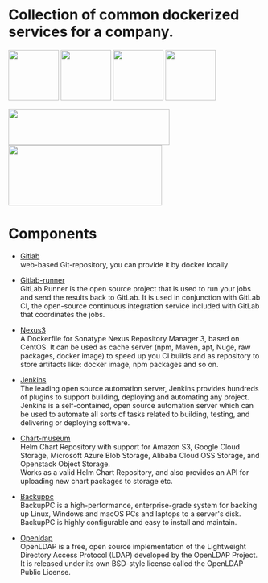 # Collection of common dockerized services for a company. 

<img src="https://avatars0.githubusercontent.com/u/1086321?s=200&v=4" height="100" width="100">  <img src="https://guides.sonatype.com/images/logos/nxrm3.png" height="100" width="100">  <img src="https://wiki.jenkins.io/download/attachments/2916393/logo.png?version=1&modificationDate=1302753947000&api=v2" height="100" width="100">  <img src="https://github.com/helm/chartmuseum/raw/master/logo.png" height="100" width="100">  

<img src="https://backuppc.github.io/backuppc/images/logos/logo320.png" height="72" width="320">  <img src="https://www.openldap.org/images/headers/LDAPworm.gif" height="120" width="305">  

# Components

* [Gitlab](https://hub.docker.com/r/sameersbn/gitlab/tags/)  
    web-based Git-repository, you can provide it by docker locally  

* [Gitlab-runner](https://hub.docker.com/r/gitlab/gitlab-runner/tags/)  
    GitLab Runner is the open source project that is used to run your jobs and send the results back to GitLab.
    It is used in conjunction with GitLab CI, the open-source continuous integration service included with GitLab that coordinates the jobs.  

* [Nexus3](https://hub.docker.com/r/sonatype/nexus3/tags/)  
    A Dockerfile for Sonatype Nexus Repository Manager 3, based on CentOS. It can be used as cache server (npm, Maven, apt, Nuge, raw packages, docker image) to speed up you CI builds and as repository to store artifacts like: docker image, npm packages and so on.

* [Jenkins](https://hub.docker.com/r/jenkins/jenkins/)  
    The leading open source automation server, Jenkins provides hundreds of plugins to support building, deploying and automating any project.  
    Jenkins is a self-contained, open source automation server which can be used to automate all sorts of tasks related to building, testing, and delivering or deploying software.

* [Chart-museum](https://hub.docker.com/r/chartmuseum/chartmuseum/tags/)  
    Helm Chart Repository with support for Amazon S3, Google Cloud Storage, Microsoft Azure Blob Storage, Alibaba Cloud OSS Storage, and Openstack Object Storage.  
    Works as a valid Helm Chart Repository, and also provides an API for uploading new chart packages to storage etc.

* [Backuppc](https://backuppc.github.io/backuppc/)  
    BackupPC is a high-performance, enterprise-grade system for backing up Linux, Windows and macOS PCs and laptops to a server's disk. BackupPC is highly configurable and easy to install and maintain.

* [Openldap](https://www.openldap.org/)  
    OpenLDAP is a free, open source implementation of the Lightweight Directory Access Protocol (LDAP) developed by the OpenLDAP Project. It is released under its own BSD-style license called the OpenLDAP Public License.